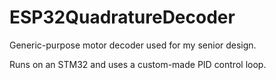 # ESP32QuadratureDecoder
Generic-purpose motor decoder used for my senior design. 

Runs on an STM32 and uses a custom-made PID control loop.
